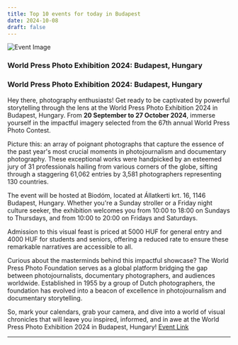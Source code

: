 ```yaml
---
title: Top 10 events for today in Budapest
date: 2024-10-08
draft: false
---
```


![Event Image](https://scontent-cdg4-2.xx.fbcdn.net/v/t39.30808-6/453234887_1079768283519067_8224867178223583682_n.jpg?stp=dst-jpg_s960x960&_nc_cat=101&ccb=1-7&_nc_sid=75d36f&_nc_ohc=YJ5BFWQk1n0Q7kNvgHwa814&_nc_ht=scontent-cdg4-2.xx&_nc_gid=AtiMD96fZ3dcwBl_K9z25bK&oh=00_AYB75QyW0zK75JxNodXLhKLfLJJJvfLZubmoMXrjB2JuKA&oe=670A6910)

 ### World Press Photo Exhibition 2024: Budapest, Hungary

### World Press Photo Exhibition 2024: Budapest, Hungary

Hey there, photography enthusiasts! Get ready to be captivated by powerful storytelling through the lens at the World Press Photo Exhibition 2024 in Budapest, Hungary. From **20 September to 27 October 2024**, immerse yourself in the impactful imagery selected from the 67th annual World Press Photo Contest.

Picture this: an array of poignant photographs that capture the essence of the past year's most crucial moments in photojournalism and documentary photography. These exceptional works were handpicked by an esteemed jury of 31 professionals hailing from various corners of the globe, sifting through a staggering 61,062 entries by 3,581 photographers representing 130 countries.

The event will be hosted at Biodóm, located at Állatkerti krt. 16, 1146 Budapest, Hungary. Whether you're a Sunday stroller or a Friday night culture seeker, the exhibition welcomes you from 10:00 to 18:00 on Sundays to Thursdays, and from 10:00 to 20:00 on Fridays and Saturdays.

Admission to this visual feast is priced at 5000 HUF for general entry and 4000 HUF for students and seniors, offering a reduced rate to ensure these remarkable narratives are accessible to all.

Curious about the masterminds behind this impactful showcase? The World Press Photo Foundation serves as a global platform bridging the gap between photojournalists, documentary photographers, and audiences worldwide. Established in 1955 by a group of Dutch photographers, the foundation has evolved into a beacon of excellence in photojournalism and documentary storytelling.

So, mark your calendars, grab your camera, and dive into a world of visual chronicles that will leave you inspired, informed, and in awe at the World Press Photo Exhibition 2024 in Budapest, Hungary!
[Event Link](https://facebook.com/events/496137802816628)

---
